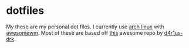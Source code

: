 # dotfiles

My these are my personal dot files. I currently use [arch linux](https://archlinux.org) with [awesomewm](https://awesomewm.org/). Most of these are based off [this](https://github.com/d4r1us-drk/dotfiles) awesome repo by [d4r1us-drk](https://github.com/d4r1us-drk).
